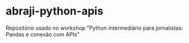 # abraji-python-apis
Repositório usado no workshop "Python intermediário para jornalistas: Pandas e conexão com APIs"
